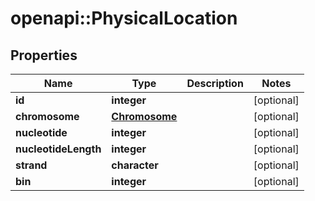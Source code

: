 # openapi::PhysicalLocation


## Properties
Name | Type | Description | Notes
------------ | ------------- | ------------- | -------------
**id** | **integer** |  | [optional] 
**chromosome** | [**Chromosome**](Chromosome.md) |  | [optional] 
**nucleotide** | **integer** |  | [optional] 
**nucleotideLength** | **integer** |  | [optional] 
**strand** | **character** |  | [optional] 
**bin** | **integer** |  | [optional] 


